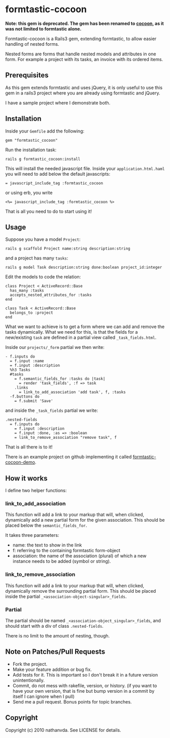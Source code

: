 # formtastic-cocoon

**Note: this gem is deprecated. The gem has been renamed to [cocoon](http://github.com/nathanvda/cocoon), as it was not
limited to formtastic alone.**


Formtastic-cocoon is a Rails3 gem, extending formtastic, to allow easier handling of nested forms.

Nested forms are forms that handle nested models and attributes in one form.
For example a project with its tasks, an invoice with its ordered items.

## Prerequisites

As this gem extends formtastic and uses jQuery, it is only useful to use this gem in a rails3
project where you are already using formtastic and jQuery.

I have a sample project where I demonstrate both.

## Installation

Inside your `Gemfile` add the following:

    gem "formtastic_cocoon"

Run the installation task:

    rails g formtastic_cocoon:install

This will install the needed javascript file.
Inside your `application.html.haml` you will need to add below the default javascripts:

    = javascript_include_tag :formtastic_cocoon

or using erb, you write

    <%= javascript_include_tag :formtastic_cocoon %>

That is all you need to do to start using it!

## Usage

Suppose you have a model `Project`:

    rails g scaffold Project name:string description:string

and a project has many `tasks`:

    rails g model Task description:string done:boolean project_id:integer

Edit the models to code the relation:

    class Project < ActiveRecord::Base
      has_many :tasks
      accepts_nested_attributes_for :tasks
    end

    class Task < ActiveRecord::Base
      belongs_to :project
    end

What we want to achieve is to get a form where we can add and remove the tasks dynamically.
What we need for this, is that the fields for a new/existing `task` are defined in a partial
view called `_task_fields.html`.

Inside our `projects/_form` partial we then write:

    - f.inputs do
      = f.input :name
      = f.input :description
      %h3 Tasks
      #tasks
        = f.semantic_fields_for :tasks do |task|
          = render 'task_fields', :f => task
        .links
          = link_to_add_association 'add task', f, :tasks
      -f.buttons do
        = f.submit 'Save'

and inside the `_task_fields` partial we write:

    .nested-fields
      = f.inputs do
        = f.input :description
        = f.input :done, :as => :boolean
        = link_to_remove_association "remove task", f

That is all there is to it!

There is an example project on github implementing it called [formtastic-cocoon-demo](https://github.com/nathanvda/formtastic-cocoon-demo).

## How it works

I define two helper functions:

### link_to_add_association

This function will add a link to your markup that will, when clicked, dynamically add a new partial form for the given association.
This should be placed below the `semantic_fields_for`.

It takes three parameters:

- name: the text to show in the link
- f: referring to the containing formtastic form-object
- association: the name of the association (plural) of which a new instance needs to be added (symbol or string).

### link_to_remove_association

This function will add a link to your markup that will, when clicked, dynamically remove the surrounding partial form.
This should be placed inside the partial `_<association-object-singular>_fields`.

### Partial

The partial should be named `_<association-object_singular>_fields`, and should start with a div of class `.nested-fields`.

There is no limit to the amount of nesting, though.


## Note on Patches/Pull Requests
 
* Fork the project.
* Make your feature addition or bug fix.
* Add tests for it. This is important so I don't break it in a
  future version unintentionally.
* Commit, do not mess with rakefile, version, or history.
  (if you want to have your own version, that is fine but bump version in a commit by itself I can ignore when I pull)
* Send me a pull request. Bonus points for topic branches.

## Copyright

Copyright (c) 2010 nathanvda. See LICENSE for details.
